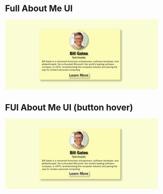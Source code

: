 # Full About Me UI
![alt](aboutMEPage.png)

# FUl About Me UI (button hover)
![alt](aboutMEPagehover.png)

